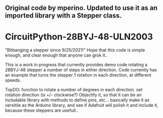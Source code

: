 ## Original code by mperino. Updated to use it as an imported library with a Stepper class.


# CircuitPython-28BYJ-48-ULN2003
"Bitbanging a stepper since 9/25/2021!"
Hope that this code is simple enough, and clear enough that anyone can grok it..

This is a work in progress that currently provides demo code rotating a 28BYJ-48 stepper a number of steps in either direction.
Code currently has an example that turns the stepper 1 rotation in each direction, at different speeds.

TopDO:
function to rotate a number of degrees in each direction.
set rotation direction (is +/- clockwise?)
Objectify it, so that it can be an includable library with methods to define pins, etc...
basically make it as versitile as the Arduino library, and see if Adafruit will polish it and include it, because these steppers are usefull..

